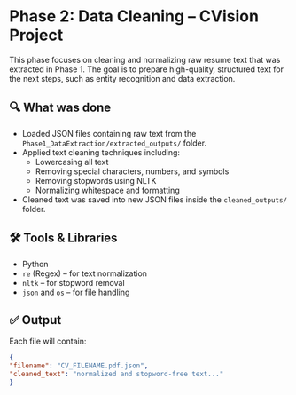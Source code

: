 # Phase 2: Data Cleaning – CVision Project

This phase focuses on cleaning and normalizing raw resume text that was extracted in Phase 1. The goal is to prepare high-quality, structured text for the next steps, such as entity recognition and data extraction.

## 🔍 What was done

- Loaded JSON files containing raw text from the `Phase1_DataExtraction/extracted_outputs/` folder.
- Applied text cleaning techniques including:
  - Lowercasing all text
  - Removing special characters, numbers, and symbols
  - Removing stopwords using NLTK
  - Normalizing whitespace and formatting
- Cleaned text was saved into new JSON files inside the `cleaned_outputs/` folder.

## 🛠️ Tools & Libraries

- Python
- `re` (Regex) – for text normalization
- `nltk` – for stopword removal
- `json` and `os` – for file handling

## ✅ Output

Each file will contain:
```json
{
"filename": "CV_FILENAME.pdf.json",
"cleaned_text": "normalized and stopword-free text..."
}